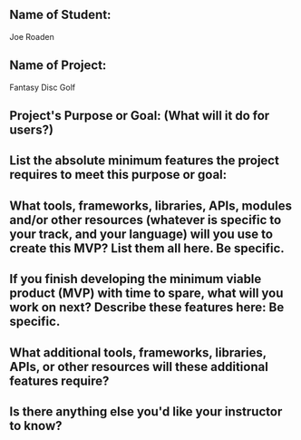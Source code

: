 ## Name of Student: 
Joe Roaden

## Name of Project: 
Fantasy Disc Golf

## Project's Purpose or Goal: (What will it do for users?)

## List the absolute minimum features the project requires to meet this purpose or goal:

## What tools, frameworks, libraries, APIs, modules and/or other resources (whatever is specific to your track, and your language) will you use to create this MVP? List them all here. Be specific.

## If you finish developing the minimum viable product (MVP) with time to spare, what will you work on next? Describe these features here: Be specific.

## What additional tools, frameworks, libraries, APIs, or other resources will these additional features require?

## Is there anything else you'd like your instructor to know?